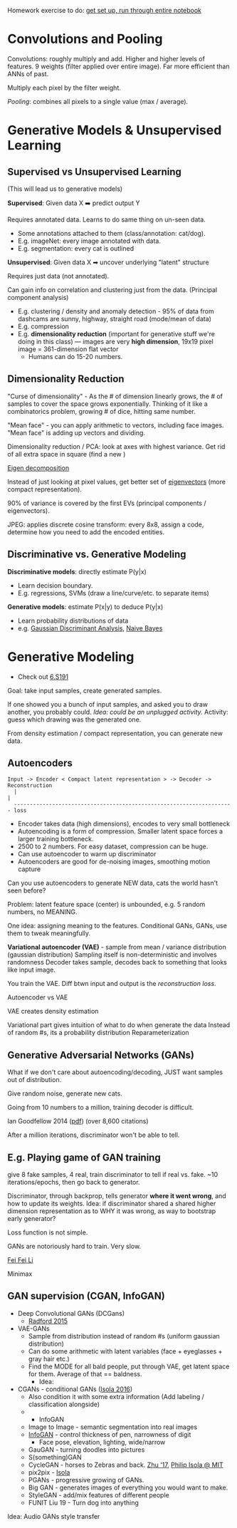 
Homework exercise to do: [get set up, run through entire notebook](http://visions.media.mit.edu/howto-using-google-cloud/)

# Convolutions and Pooling

Convolutions: roughly multiply and add. Higher and higher levels of features. 9 weights (filter applied over entire image). Far more efficient than ANNs of past.

Multiply each pixel by the filter weight.

*Pooling*: combines all pixels to a single value (max / average).

# Generative Models & Unsupervised Learning

## Supervised vs Unsupervised Learning

(This will lead us to generative models)

**Supervised**: Given data X ➡️ predict output Y

Requires annotated data. Learns to do same thing on un-seen data.

* Some annotations attached to them (class/annotation: cat/dog).
* E.g. imageNet: every image annotated with data.
* E.g. segmentation: every cat is outlined 

**Unsupervised**: Given data X ➡ uncover underlying "latent" structure

Requires just data (not annotated).

Can gain info on correlation and clustering just from the data. (Principal component analysis)

* E.g. clustering / density and anomaly detection - 95% of data from dashcams are sunny, highway, straight road (mode/mean of data)
* E.g. compression
* E.g. **dimensionality reduction** (important for generative stuff we're doing in this class) — images are very **high dimension**, 19x19 pixel image = 361-dimension flat vector
    * Humans can do 15-20 numbers.

## Dimensionality Reduction
    
"Curse of dimensionality" - As the # of dimension linearly grows, the # of samples to cover the space grows exponentially. Thinking of it like a combinatorics problem, growing # of dice, hitting same number.
 
"Mean face" - you can apply arithmetic to vectors, including face images. "Mean face" is adding up vectors and dividing.

Dimensionality reduction / PCA: look at axes with highest variance. Get rid of all extra space in square (find a new )

[Eigen decomposition](http://mathworld.wolfram.com/EigenDecomposition.html)

Instead of just looking at pixel values, get better set of [eigenvectors](http://mathworld.wolfram.com/Eigenvector.html) (more compact representation).

90% of variance is covered by the first EVs (principal components / eigenvectors).

JPEG: applies discrete cosine transform: every 8x8, assign a code, determine how you need to add the encoded entities.

## Discriminative vs. Generative Modeling

**Discriminative models**: directly estimate P(y|x)

* Learn decision boundary.
* E.g. regressions, SVMs (draw a line/curve/etc. to separate items)

**Generative models**: estimate P(x|y) to deduce P(y|x)

* Learn probability distributions of data
* e.g. [Gaussian Discriminant Analysis](https://towardsdatascience.com/gaussian-discriminant-analysis-an-example-of-generative-learning-algorithms-2e336ba7aa5c), [Naive Bayes](https://towardsdatascience.com/introduction-to-naive-bayes-classification-4cffabb1ae54)

# Generative Modeling

* Check out [6.S191](http://introtodeeplearning.com/#schedule)

Goal: take input samples, create generated samples.

If one showed you a bunch of input samples, and asked you to draw another, you probably could. *Idea: could be an unplugged activity.*
    Activity: guess which drawing was the generated one.

From density estimation / compact representation, you can generate new data.  

## Autoencoders

    Input -> Encoder < Compact latent representation > -> Decoder -> Reconstruction
      |                                                                        |
      --------------------------------------------------------------------- loss
      
      
* Encoder takes data (high dimensions), encodes to very small bottleneck
* Autoencoding is a form of compression. Smaller latent space forces a larger training bottleneck.
* 2500 to 2 numbers. For easy dataset, compression can be huge.
* Can use autoencoder to warm up discriminator
* Autoencoders are good for de-noising images, smoothing motion capture

Can you use autoencoders to generate NEW data, cats the world hasn't seen before?

Problem: latent feature space (center) is unbounded, e.g. 5 random numbers, no MEANING.

One idea: assigning meaning to the features. Conditional GANs, GANs, use them to tweak meaningfully.

**Variational autoencoder (VAE)** - sample from mean / variance distribution (gaussian distribution)
    Sampling itself is non-deterministic and involves randomness
    Decoder takes sample, decodes back to something that looks like input image.
    
You train the VAE. Diff btwn input and output is the *reconstruction loss*.

Autoencoder vs VAE

VAE creates density estimation

Variational part gives intuition of what to do when generate the data
Instead of random #s, its a probability distribution
Reparameterization

## Generative Adversarial Networks (GANs)

What if we don't care about autoencoding/decoding, JUST want samples out of distribution.

Give random noise, generate new cats.

Going from 10 numbers to a million, training decoder is difficult.

Ian Goodfellow 2014 ([pdf](https://arxiv.org/abs/1406.2661)) (over 8,600 citations)

After a million iterations, discriminator won't be able to tell.

## E.g. Playing game of GAN training

give 8 fake samples, 4 real, train discriminator to tell if real vs. fake. ~10 iterations/epochs, then go back to generator.

Discriminator, through backprop, tells generator **where it went wrong**, and how to update its weights.
    Idea: if discriminator shared a shared higher dimension representation as to WHY it was wrong, as way to bootstrap early generator?

Loss function is not simple.

GANs are notoriously hard to train. Very slow.

[Fei Fei Li](http://cs231n.stanford.edu/slides/2017/cs231n_2017_lecture13.pdf)

Minimax


## GAN supervision (CGAN, InfoGAN)

* Deep Convolutional GANs (DCGans)
    * [Radford 2015](https://arxiv.org/abs/1511.06434) 
* VAE-GANs
    * Sample from distribution instead of random #s (uniform gaussian distribution)
    * Can do some arithmetic with latent variables (face + eyeglasses + gray hair etc.)
    * Find the MODE for all bald people, put through VAE, get latent space for them. Average of that == baldness.
        * Idea: 
* CGANs - conditional GANs ([Isola 2016](https://arxiv.org/abs/1611.07004))
    * Also condition it with some extra information (Add labeling / classification alongside)
    *  + InfoGAN
    * Image to Image - semantic segmentation into real images
    * [InfoGAN](https://arxiv.org/abs/1606.03657) - control thickness of pen, narrowness of digit
        * Face pose, elevation, lighting, wide/narrow
    * GauGAN - turning doodles into pictures
    * S(something)GAN
    * CycleGAN - horses to Zebras and back. [Zhu '17](https://junyanz.github.io/CycleGAN/), [Philip Isola @ MIT](http://web.mit.edu/phillipi/)
    * pix2pix - [Isola](https://arxiv.org/abs/1611.07004)
    * PGANs - progressive growing of GANs. 
    * Big GAN - generates images of everything you would want to make.
    * StyleGAN - add/mix features of different people
    * FUNIT Liu 19 - Turn dog into anything
    
Idea: Audio GANs style transfer


    
   
